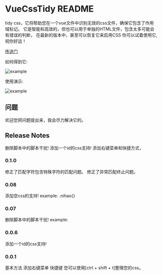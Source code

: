 # VueCssTidy README

tidy css，它将帮助您在一个vue文件中识别无效的css文件，确保它包含了作用域标记。
它是智能和高效的，但也可以用于单独的HTML文件，包含太多可能会有错误的判断，
在最新的版本中，甚至可以恢复它来启用CSS
你可以试着使用它,祝你好运！


[传送门](https://marketplace.visualstudio.com/items?itemName=renran.VueCssTidy)

如何得到它:
    
![example](https://raw.githubusercontent.com/zhouyuantest/tidyCss/master/images/vscode.png)



使用演示:

![example](https://raw.githubusercontent.com/zhouyuantest/tidyCss/68f5e9e1af2a2c6e11d3dda36616dec6cdc24d9e/images/tidy.gif)



## 问题

欢迎您把问题提出来，我会尽力解决它的。

## Release Notes
删除脚本中的脚本干扰!
添加一个id的css支持!
添加右键菜单和快捷方式，


### 0.1.0
修正了匹配字符包含特殊字符的匹配问题。
修正了异常匹配终止问题。

### 0.08 
添加空css的支持!
example:
    .nihao{}

### 0.07
删除脚本中的脚本干扰!
example:
    <script> 
        .css{}
    </script>


### 0.0.6
添加一个id的css支持!

### 0.0.1

基本方法
添加右键菜单
快捷键
您可以使用[ctrl + shift + t]整理您的css。
